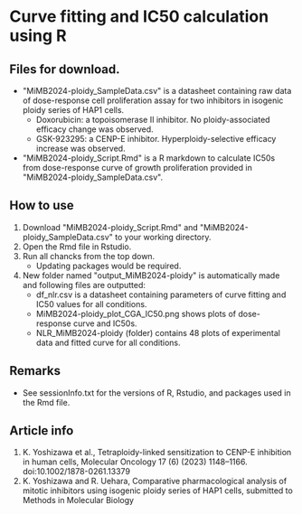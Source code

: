 # Curve fitting and IC50 calculation using R

## Files for download.

- "MiMB2024-ploidy_SampleData.csv" is a datasheet containing raw data of dose-response cell proliferation assay for two inhibitors in isogenic ploidy series of HAP1 cells.
  - Doxorubicin: a topoisomerase II inhibitor. No ploidy-associated efficacy change was observed.
  - GSK-923295: a CENP-E inhibitor. Hyperploidy-selective efficacy increase was observed.
- "MiMB2024-ploidy_Script.Rmd" is a R markdown to calculate IC50s from dose-response curve of growth proliferation provided in "MiMB2024-ploidy_SampleData.csv".

## How to use

1. Download "MiMB2024-ploidy_Script.Rmd" and "MiMB2024-ploidy_SampleData.csv" to your working directory.
2. Open the Rmd file in Rstudio.
3. Run all chancks from the top down.
   - Updating packages would be required.
5. New folder named "output_MiMB2024-ploidy" is automatically made and following files are outputted:
   - df_nlr.csv is a datasheet containing parameters of curve fitting and IC50 values for all conditions.
   - MiMB2024-ploidy_plot_CGA_IC50.png shows plots of dose-response curve and IC50s.
   - NLR_MiMB2024-ploidy (folder) contains 48 plots of experimental data and fitted curve for all conditions.

## Remarks

- See sessionInfo.txt for the versions of R, Rstudio, and packages used in the Rmd file.

## Article info

1. K. Yoshizawa et al., Tetraploidy-linked sensitization to CENP-E inhibition in human cells, Molecular Oncology 17 (6) (2023) 1148–1166. doi:10.1002/1878-0261.13379
2. K. Yoshizawa and R. Uehara, Comparative pharmacological analysis of mitotic inhibitors using isogenic ploidy series of HAP1 cells, submitted to Methods in Molecular Biology
